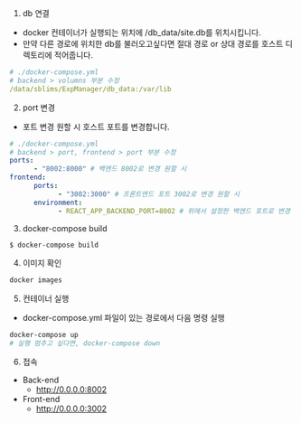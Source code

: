 1. db 연결
- docker 컨테이너가 실행되는 위치에 /db_data/site.db를 위치시킵니다.
- 만약 다른 경로에 위치한 db를 불러오고싶다면 절대 경로 or 상대 경로를 호스트 디렉토리에 적어줍니다.
```yml
# ./docker-compose.yml
# backend > volumns 부분 수정
/data/sblims/ExpManager/db_data:/var/lib
```

2. port 변경
- 포트 변경 원할 시 호스트 포트를 변경합니다.
```yml
# ./docker-compose.yml
# backend > port, frontend > port 부분 수정
ports:
      - "8002:8000" # 백엔드 8002로 변경 원할 시
frontend:
      ports:
            - "3002:3000" # 프론트엔드 포트 3002로 변경 원할 시
      environment:
            - REACT_APP_BACKEND_PORT=8002 # 위에서 설정한 백엔드 포트로 변경
```

3. docker-compose build
```bash
$ docker-compose build
```

4. 이미지 확인
```bash
docker images
```

5. 컨테이너 실행
- docker-compose.yml 파일이 있는 경로에서 다음 명령 실행
```bash
docker-compose up
# 실행 멈추고 싶다면, docker-compose down
```

6. 접속
- Back-end
  - http://0.0.0.0:8002
- Front-end
  - http://0.0.0.0:3002

